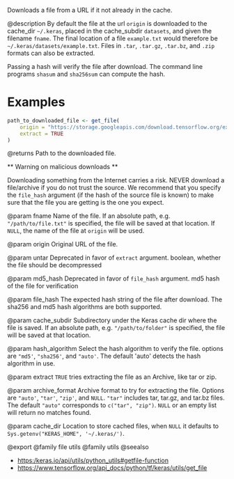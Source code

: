 Downloads a file from a URL if it not already in the cache.

@description
By default the file at the url `origin` is downloaded to the
cache_dir `~/.keras`, placed in the cache_subdir `datasets`,
and given the filename `fname`. The final location of a file
`example.txt` would therefore be `~/.keras/datasets/example.txt`.
Files in `.tar`, `.tar.gz`, `.tar.bz`, and `.zip` formats can
also be extracted.

Passing a hash will verify the file after download. The command line
programs `shasum` and `sha256sum` can compute the hash.

# Examples

```r
path_to_downloaded_file <- get_file(
    origin = "https://storage.googleapis.com/download.tensorflow.org/example_images/flower_photos.tgz",
    extract = TRUE
)
```

@returns
Path to the downloaded file.

** Warning on malicious downloads **

Downloading something from the Internet carries a risk.
NEVER download a file/archive if you do not trust the source.
We recommend that you specify the `file_hash` argument
(if the hash of the source file is known) to make sure that the file you
are getting is the one you expect.

@param fname
Name of the file. If an absolute path, e.g. `"/path/to/file.txt"`
is specified, the file will be saved at that location.
If `NULL`, the name of the file at `origin` will be used.

@param origin
Original URL of the file.

@param untar
Deprecated in favor of `extract` argument.
boolean, whether the file should be decompressed

@param md5_hash
Deprecated in favor of `file_hash` argument.
md5 hash of the file for verification

@param file_hash
The expected hash string of the file after download.
The sha256 and md5 hash algorithms are both supported.

@param cache_subdir
Subdirectory under the Keras cache dir where the file is
saved. If an absolute path, e.g. `"/path/to/folder"` is
specified, the file will be saved at that location.

@param hash_algorithm
Select the hash algorithm to verify the file.
options are `"md5'`, `"sha256'`, and `"auto'`.
The default 'auto' detects the hash algorithm in use.

@param extract
`TRUE` tries extracting the file as an Archive, like tar or zip.

@param archive_format
Archive format to try for extracting the file.
Options are `"auto'`, `"tar'`, `"zip'`, and `NULL`.
`"tar"` includes tar, tar.gz, and tar.bz files.
The default `"auto"` corresponds to `c("tar", "zip")`.
`NULL` or an empty list will return no matches found.

@param cache_dir
Location to store cached files, when `NULL` it
defaults to `Sys.getenv("KERAS_HOME", '~/.keras/')`.

@export
@family file utils
@family utils
@seealso
+ <https:/keras.io/api/utils/python_utils#getfile-function>
+ <https://www.tensorflow.org/api_docs/python/tf/keras/utils/get_file>
